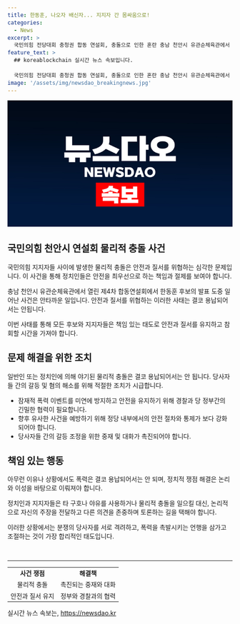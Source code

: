 ```yaml
---
title: 한동훈, 나오자 배신자... 지지자 간 몸싸움으로!
categories:
  - News
excerpt: >
  국민의힘 전당대회 충청권 합동 연설회, 충돌으로 인한 혼란 충남 천안시 유관순체육관에서 열린 제4차 합동연설회 중 한동훈 후보 발표 도중 일부 지지자들 사이에 물리적 충돌이 발생했다. 장내에서는 야유와 함께 지지자 간 몸싸움이 발생하고, 의자를 던질 뻔한 사태도 발생했다. 후보들은 SNS를 통해 상황을 비판하며 각자의 입장을 밝혔지만, 폭력은 용납되지 않아야 하며 타 후보에 책임을 돌리는 행동도 용납하기 어렵다고 언급했다.
feature_text: >
  ## koreablockchain 실시간 뉴스 속보입니다.

  국민의힘 전당대회 충청권 합동 연설회, 충돌으로 인한 혼란 충남 천안시 유관순체육관에서 열린 제4차 합동연설회 중 한동훈 후보 발표 도중 일부 지지자들 사이에 물리적 충돌이 발생했다. 장내에서는 야유와 함께 지지자 간 몸싸움이 발생하고, 의자를 던질 뻔한 사태도 발생했다. 후보들은 SNS를 통해 상황을 비판하며 각자의 입장을 밝혔지만, 폭력은 용납되지 않아야 하며 타 후보에 책임을 돌리는 행동도 용납하기 어렵다고 언급했다.
image: '/assets/img/newsdao_breakingnews.jpg'
---
```


<p><img src="/assets/img/newsdao_breakingnews.jpg" alt="koreablockchain 속보" /></p>

<h2 data-ke-size="size26">국민의힘 천안시 연설회 물리적 충돌 사건</h2>

<p>국민의힘 지지자들 사이에 발생한 물리적 충돌은 안전과 질서를 위협하는 심각한 문제입니다. 이 사건을 통해 정치인들은 안전을 최우선으로 하는 책임과 절제를 보여야 합니다.</p>

<p data-ke-size="size16">충남 천안시 유관순체육관에서 열린 제4차 합동연설회에서 한동훈 후보의 발표 도중 일어난 사건은 안타까운 일입니다. 안전과 질서를 위협하는 이러한 사태는 결코 용납되어서는 안됩니다.</p>

<p data-ke-size="size16">이번 사태를 통해 모든 후보와 지지자들은 책임 있는 태도로 안전과 질서를 유지하고 참회할 시간을 가져야 합니다.</p>

<h2 data-ke-size="size26">문제 해결을 위한 조치</h2>

<p>일반인 또는 정치인에 의해 야기된 물리적 충돌은 결코 용납되어서는 안 됩니다. 당사자들 간의 갈등 및 혐의 해소를 위해 적절한 조치가 시급합니다.</p>

<ul>
  <li>잠재적 폭력 이벤트를 미연에 방지하고 안전을 유지하기 위해 경찰과 당 정부간의 긴밀한 협력이 필요합니다.</li>
  <li>향후 유사한 사건을 예방하기 위해 정당 내부에서의 안전 절차와 통제가 보다 강화되어야 합니다.</li>
  <li>당사자들 간의 갈등 조정을 위한 중재 및 대화가 촉진되어야 합니다.</li>
</ul>

<h2 data-ke-size="size26">책임 있는 행동</h2>

<p>아무런 이유나 상황에서도 폭력은 결코 용납되어서는 안 되며, 정치적 쟁점 해결은 논리와 이성을 바탕으로 이뤄져야 합니다.</p>

<p data-ke-size="size16">정치인과 지지자들은 타 구호나 야유를 사용하거나 물리적 충돌을 일으킬 대신, 논리적으로 자신의 주장을 전달하고 다른 의견을 존중하며 토론하는 길을 택해야 합니다.</p>

<p data-ke-size="size16">이러한 상황에서는 분쟁의 당사자를 서로 격려하고, 폭력을 촉발시키는 언행을 삼가고 조절하는 것이 가장 합리적인 태도입니다.</p>

<p data-ke-size="size16">&nbsp;</p>

<hr>

<table>
  <tbody>
    <tr>
      <td style="text-align: center; height: 17px;"><b>사건 쟁점</b></td>
      <td style="text-align: center; height: 17px;"><b>해결책</b></td>
    </tr>
    <tr>
      <td style="text-align: center; height: 17px;">물리적 충돌</td>
      <td style="text-align: center; height: 17px;">촉진되는 중재와 대화</td>
    </tr>
    <tr>
      <td style="text-align: center; height: 17px;">안전과 질서 유지</td>
      <td style="text-align: center; height: 17px;">정부와 경찰과의 협력</td>
    </tr>
  </tbody>
</table>
실시간 뉴스 속보는, <a href="https://newsdao.kr" rel="dofollow">https://newsdao.kr</a>



